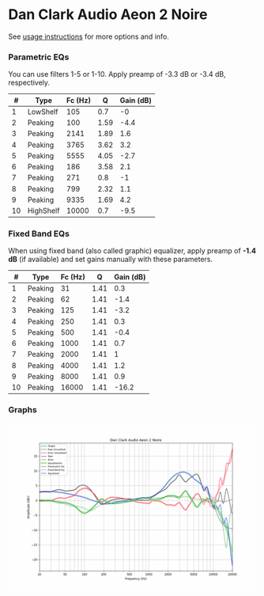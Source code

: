 # Dan Clark Audio Aeon 2 Noire
See [usage instructions](https://github.com/jaakkopasanen/AutoEq#usage) for more options and info.

### Parametric EQs
You can use filters 1-5 or 1-10. Apply preamp of -3.3 dB or -3.4 dB, respectively.

|   # | Type      |   Fc (Hz) |    Q |   Gain (dB) |
|-----|-----------|-----------|------|-------------|
|   1 | LowShelf  |       105 | 0.7  |        -0   |
|   2 | Peaking   |       100 | 1.59 |        -4.4 |
|   3 | Peaking   |      2141 | 1.89 |         1.6 |
|   4 | Peaking   |      3765 | 3.62 |         3.2 |
|   5 | Peaking   |      5555 | 4.05 |        -2.7 |
|   6 | Peaking   |       186 | 3.58 |         2.1 |
|   7 | Peaking   |       271 | 0.8  |        -1   |
|   8 | Peaking   |       799 | 2.32 |         1.1 |
|   9 | Peaking   |      9335 | 1.69 |         4.2 |
|  10 | HighShelf |     10000 | 0.7  |        -9.5 |

### Fixed Band EQs
When using fixed band (also called graphic) equalizer, apply preamp of **-1.4 dB** (if available) and set gains manually with these parameters.

|   # | Type    |   Fc (Hz) |    Q |   Gain (dB) |
|-----|---------|-----------|------|-------------|
|   1 | Peaking |        31 | 1.41 |         0.3 |
|   2 | Peaking |        62 | 1.41 |        -1.4 |
|   3 | Peaking |       125 | 1.41 |        -3.2 |
|   4 | Peaking |       250 | 1.41 |         0.3 |
|   5 | Peaking |       500 | 1.41 |        -0.4 |
|   6 | Peaking |      1000 | 1.41 |         0.7 |
|   7 | Peaking |      2000 | 1.41 |         1   |
|   8 | Peaking |      4000 | 1.41 |         1.2 |
|   9 | Peaking |      8000 | 1.41 |         0.9 |
|  10 | Peaking |     16000 | 1.41 |       -16.2 |

### Graphs
![](./Dan%20Clark%20Audio%20Aeon%202%20Noire.png)
